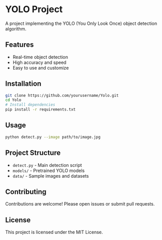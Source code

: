 # YOLO Project

A project implementing the YOLO (You Only Look Once) object detection algorithm.

## Features

- Real-time object detection
- High accuracy and speed
- Easy to use and customize

## Installation

```bash
git clone https://github.com/yourusername/Yolo.git
cd Yolo
# Install dependencies
pip install -r requirements.txt
```

## Usage

```bash
python detect.py --image path/to/image.jpg
```

## Project Structure

- `detect.py` - Main detection script
- `models/` - Pretrained YOLO models
- `data/` - Sample images and datasets

## Contributing

Contributions are welcome! Please open issues or submit pull requests.

## License

This project is licensed under the MIT License.